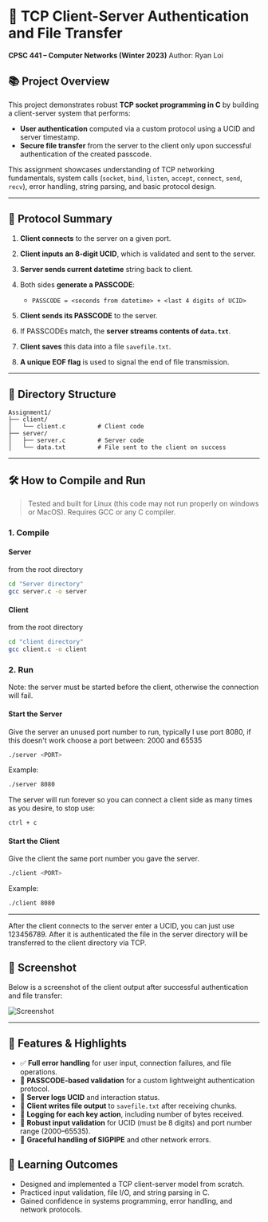 # 🔌 TCP Client-Server Authentication and File Transfer

**CPSC 441 – Computer Networks (Winter 2023)**
Author: Ryan Loi

## 📚 Project Overview

This project demonstrates robust **TCP socket programming in C** by building a client-server system that performs:

* **User authentication** computed via a custom protocol using a UCID and server timestamp.
* **Secure file transfer** from the server to the client only upon successful authentication of the created passcode.

This assignment showcases understanding of TCP networking fundamentals, system calls (`socket`, `bind`, `listen`, `accept`, `connect`, `send`, `recv`), error handling, string parsing, and basic protocol design.

---

## 🧠 Protocol Summary

1. **Client connects** to the server on a given port.
2. **Client inputs an 8-digit UCID**, which is validated and sent to the server.
3. **Server sends current datetime** string back to client.
4. Both sides **generate a PASSCODE**:

   * `PASSCODE = <seconds from datetime> + <last 4 digits of UCID>`
5. **Client sends its PASSCODE** to the server.
6. If PASSCODEs match, the **server streams contents of `data.txt`**.
7. **Client saves** this data into a file `savefile.txt`.
8. **A unique EOF flag** is used to signal the end of file transmission.

---

## 📁 Directory Structure

```
Assignment1/
├── client/
│   └── client.c         # Client code
├── server/
│   ├── server.c         # Server code
│   └── data.txt         # File sent to the client on success
```

---

## 🛠️ How to Compile and Run

> Tested and built for Linux (this code may not run properly on windows or MacOS). Requires GCC or any C compiler.

### 1. Compile

#### Server

from the root directory

```bash
cd "Server directory"
gcc server.c -o server
```

#### Client

from the root directory

```bash
cd "client directory"
gcc client.c -o client
```

### 2. Run

Note: the server must be started before the client, otherwise the connection will fail.

#### Start the Server

Give the server an unused port number to run, typically I use port 8080, if this doesn't work choose a port between: 2000 and 65535

```bash
./server <PORT>
```

Example:

```bash
./server 8080
```

The server will run forever so you can connect a client side as many times as you desire, to stop use:

```bash
ctrl + c
```

#### Start the Client

Give the client the same port number you gave the server.

```bash
./client <PORT>
```

Example:

```bash
./client 8080
```

---

After the client connects to the server enter a UCID, you can just use 123456789. After it is authenticated the file in the server directory will be transferred to the client directory via TCP.

## 📸 Screenshot

Below is a screenshot of the client output after successful authentication and file transfer:

![Screenshot](https://i.imgur.com/HUZ3Cje.png)

---


## 📌 Features & Highlights

* ✅ **Full error handling** for user input, connection failures, and file operations.
* 🔐 **PASSCODE-based validation** for a custom lightweight authentication protocol.
* 📄 **Server logs UCID** and interaction status.
* 📂 **Client writes file output** to `savefile.txt` after receiving chunks.
* 📢 **Logging for each key action**, including number of bytes received.
* 🧪 **Robust input validation** for UCID (must be 8 digits) and port number range (2000–65535).
* 📛 **Graceful handling of SIGPIPE** and other network errors.


## 🧠 Learning Outcomes

* Designed and implemented a TCP client-server model from scratch.
* Practiced input validation, file I/O, and string parsing in C.
* Gained confidence in systems programming, error handling, and network protocols.